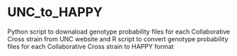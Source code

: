# UNC_to_HAPPY
Python script to downaload genotype probability files for each Collaborative Cross strain from UNC website and R script to convert genotype probability files for each Collaborative Cross strain to HAPPY format
